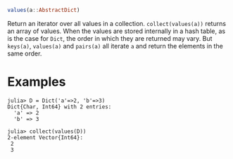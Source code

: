 ```julia
values(a::AbstractDict)
```

Return an iterator over all values in a collection. `collect(values(a))` returns an array of values. When the values are stored internally in a hash table, as is the case for `Dict`, the order in which they are returned may vary. But `keys(a)`, `values(a)` and `pairs(a)` all iterate `a` and return the elements in the same order.

# Examples

```jldoctest
julia> D = Dict('a'=>2, 'b'=>3)
Dict{Char, Int64} with 2 entries:
  'a' => 2
  'b' => 3

julia> collect(values(D))
2-element Vector{Int64}:
 2
 3
```
